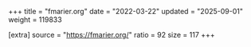 +++
title = "fmarier.org"
date = "2022-03-22"
updated = "2025-09-01"
weight = 119833

[extra]
source = "https://fmarier.org/"
ratio = 92
size = 117
+++

